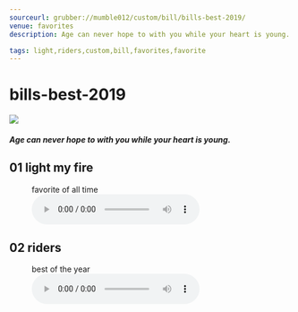 ```yaml
---
sourceurl: grubber://mumble012/custom/bill/bills-best-2019/
venue: favorites
description: Age can never hope to with you while your heart is young. 

tags: light,riders,custom,bill,favorites,favorite
---
```


# bills-best-2019

<div><div><img src="/images/abhdlogo300.png" class="img300" alt="
"/><h4><i>Age can never hope to with you while your heart is young.</i></h4><p>
</p></div></div>



<div><h2>01    light my fire</h2><figure><figcaption>favorite of all time</figcaption><audio controls><source src="https://billdonner.com/foobly/lightmyfire.mp3" type="audio/mpeg"/></audio></figure></div><div><h2>02    riders</h2><figure><figcaption>best of the year</figcaption><audio controls><source src="https://billdonner.com/foobly/riders.mp3" type="audio/mpeg"/></audio></figure></div>